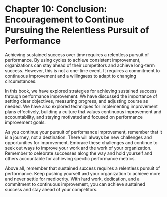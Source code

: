 Chapter 10: Conclusion: Encouragement to Continue Pursuing the Relentless Pursuit of Performance
================================================================================================

Achieving sustained success over time requires a relentless pursuit of performance. By using cycles to achieve consistent improvement, organizations can stay ahead of their competitors and achieve long-term success. However, this is not a one-time event. It requires a commitment to continuous improvement and a willingness to adapt to changing circumstances.

In this book, we have explored strategies for achieving sustained success through performance improvement. We have discussed the importance of setting clear objectives, measuring progress, and adjusting course as needed. We have also explored techniques for implementing improvement plans effectively, building a culture that values continuous improvement and accountability, and staying motivated and focused on performance improvement goals.

As you continue your pursuit of performance improvement, remember that it is a journey, not a destination. There will always be new challenges and opportunities for improvement. Embrace these challenges and continue to seek out ways to improve your work and the work of your organization. Remember to celebrate successes along the way and hold yourself and others accountable for achieving specific performance metrics.

Above all, remember that sustained success requires a relentless pursuit of performance. Keep pushing yourself and your organization to achieve more and never settle for mediocrity. With hard work, dedication, and a commitment to continuous improvement, you can achieve sustained success and stay ahead of your competitors.

